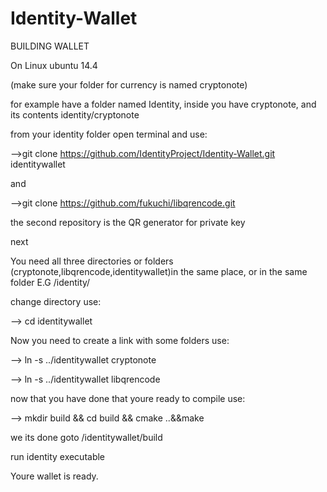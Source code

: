 # Identity-Wallet

BUILDING WALLET

On Linux ubuntu 14.4 

(make sure your folder for currency is named cryptonote)

for example have a folder named Identity, inside you have cryptonote, and its contents identity/cryptonote

from your identity folder open terminal and use:

-->git clone https://github.com/IdentityProject/Identity-Wallet.git identitywallet

and

-->git clone https://github.com/fukuchi/libqrencode.git

the second repository is the QR generator for private key

next

You need all three directories or folders (cryptonote,libqrencode,identitywallet)in the same place, or in the same folder E.G /identity/

change directory use:

--> cd identitywallet

Now you need to create a link with some folders use:

--> ln -s ../identitywallet cryptonote

--> ln -s ../identitywallet libqrencode

now that you have done that youre ready to compile use:

--> mkdir build && cd build && cmake ..&&make

we its done goto /identitywallet/build

run identity executable

Youre wallet is ready.
